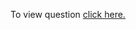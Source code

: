 To view question <a href="https://leetcode.com/problems/merge-intervals/" target="_blank">click here.</a>